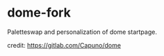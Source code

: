 # dome-fork

Paletteswap and personalization of dome startpage.

credit: https://gitlab.com/Capuno/dome